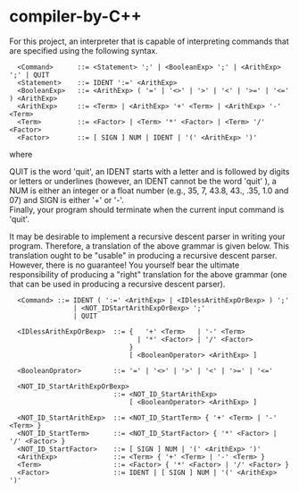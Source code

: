 # compiler-by-C++

For this project, an interpreter that is capable of interpreting commands that are specified using the following syntax.  
```
  <Command>      ::= <Statement> ';' | <BooleanExp> ';' | <ArithExp> ';' | QUIT  
  <Statement>    ::= IDENT ':=' <ArithExp>  
  <BooleanExp>   ::= <ArithExp> ( '=' | '<>' | '>' | '<' | '>=' | '<=' ) <ArithExp>  
  <ArithExp>     ::= <Term> | <ArithExp> '+' <Term> | <ArithExp> '-' <Term>  
  <Term>         ::= <Factor> | <Term> '*' <Factor> | <Term> '/' <Factor>  
  <Factor>       ::= [ SIGN ] NUM | IDENT | '(' <ArithExp> ')'  
```

where  

QUIT is the word 'quit', an IDENT starts with a letter and is followed by digits or letters or underlines (however, an IDENT cannot be the word 'quit' ), a NUM is either an integer or a float number (e.g., 35, 7, 43.8, 43., .35, 1.0 and 07) and SIGN is either '+' or '-'.  
Finally, your program should terminate when the current input command is 'quit'.  

It may be desirable to implement a recursive descent parser in writing your program. Therefore, a translation of the above grammar is given below.  This translation ought to be "usable" in producing a recursive descent parser.  However, there is no guarantee! You yourself bear the ultimate responsibility of producing a "right" translation for the above grammar (one that can be used in producing a recursive descent parser).




```
  <Command> ::= IDENT ( ':=' <ArithExp> | <IDlessArithExpOrBexp> ) ';'  
                | <NOT_IDStartArithExpOrBexp> ';'   
                | QUIT  

  <IDlessArithExpOrBexp>  ::= {   '+' <Term>   | '-' <Term>   
                                | '*' <Factor> | '/' <Factor>     
                              }  
                              [ <BooleanOperator> <ArithExp> ]  

  <BooleanOprator>        ::= '=' | '<>' | '>' | '<' | '>=' | '<='  

  <NOT_ID_StartArithExpOrBexp>   
                          ::= <NOT_ID_StartArithExp>   
                              [ <BooleanOperator> <ArithExp> ]  

  <NOT_ID_StartArithExp>  ::= <NOT_ID_StartTerm> { '+' <Term> | '-' <Term> }  
  <NOT_ID_StartTerm>      ::= <NOT_ID_StartFactor> { '*' <Factor> | '/' <Factor> }  
  <NOT_ID_StartFactor>    ::= [ SIGN ] NUM | '(' <ArithExp> ')'  
  <ArithExp>              ::= <Term> { '+' <Term> | '-' <Term> }  
  <Term>                  ::= <Factor> { '*' <Factor> | '/' <Factor> }  
  <Factor>                ::= IDENT | [ SIGN ] NUM | '(' <ArithExp> ')'  
```
